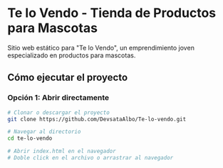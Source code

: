 # Te lo Vendo - Tienda de Productos para Mascotas

Sitio web estático para "Te lo Vendo", un emprendimiento joven especializado en productos para mascotas.

## Cómo ejecutar el proyecto

### Opción 1: Abrir directamente
```bash
# Clonar o descargar el proyecto
git clone https://github.com/DevsataAlbo/Te-lo-vendo.git

# Navegar al directorio
cd te-lo-vendo

# Abrir index.html en el navegador
# Doble click en el archivo o arrastrar al navegador
```
